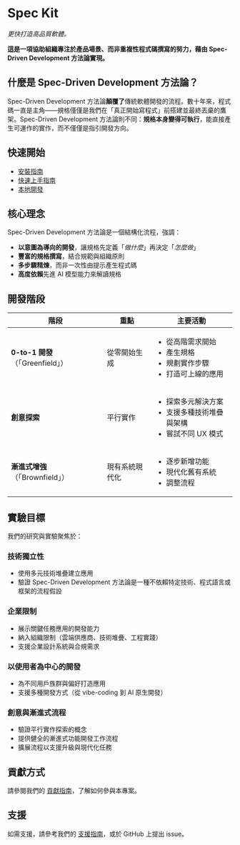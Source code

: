 # Spec Kit

*更快打造高品質軟體。*

**這是一項協助組織專注於產品場景、而非重複性程式碼撰寫的努力，藉由 Spec-Driven Development 方法論實現。**

## 什麼是 Spec-Driven Development 方法論？

Spec-Driven Development 方法論**顛覆了**傳統軟體開發的流程。數十年來，程式碼一直是主角——規格僅僅是我們在「真正開始寫程式」前搭建並最終丟棄的鷹架。Spec-Driven Development 方法論則不同：**規格本身變得可執行**，能直接產生可運作的實作，而不僅僅是指引開發方向。

## 快速開始

- [安裝指南](installation.md)
- [快速上手指南](quickstart.md)
- [本地開發](local-development.md)

## 核心理念

Spec-Driven Development 方法論是一個結構化流程，強調：

- **以意圖為導向的開發**，讓規格先定義「_做什麼_」再決定「_怎麼做_」
- **豐富的規格撰寫**，結合規範與組織原則
- **多步驟精煉**，而非一次性由提示產生程式碼
- **高度依賴**先進 AI 模型能力來解讀規格

## 開發階段

| 階段 | 重點 | 主要活動 |
|-------|-------|----------------|
| **0-to-1 開發**（「Greenfield」） | 從零開始生成 | <ul><li>從高階需求開始</li><li>產生規格</li><li>規劃實作步驟</li><li>打造可上線的應用</li></ul> |
| **創意探索** | 平行實作 | <ul><li>探索多元解決方案</li><li>支援多種技術堆疊與架構</li><li>嘗試不同 UX 模式</li></ul> |
| **漸進式增強**（「Brownfield」） | 現有系統現代化 | <ul><li>逐步新增功能</li><li>現代化舊有系統</li><li>調整流程</li></ul> |

## 實驗目標

我們的研究與實驗聚焦於：

### 技術獨立性
- 使用多元技術堆疊建立應用
- 驗證 Spec-Driven Development 方法論是一種不依賴特定技術、程式語言或框架的流程假設

### 企業限制
- 展示關鍵任務應用的開發能力
- 納入組織限制（雲端供應商、技術堆疊、工程實踐）
- 支援企業設計系統與合規需求

### 以使用者為中心的開發
- 為不同用戶族群與偏好打造應用
- 支援多種開發方式（從 vibe-coding 到 AI 原生開發）

### 創意與漸進式流程
- 驗證平行實作探索的概念
- 提供健全的漸進式功能開發工作流程
- 擴展流程以支援升級與現代化任務

## 貢獻方式

請參閱我們的 [貢獻指南](https://github.com/github/spec-kit/blob/main/CONTRIBUTING.md)，了解如何參與本專案。

## 支援

如需支援，請參考我們的 [支援指南](https://github.com/github/spec-kit/blob/main/SUPPORT.md)，或於 GitHub 上提出 issue。
